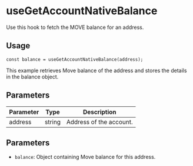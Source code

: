 # useGetAccountNativeBalance

Use this hook to fetch the MOVE balance for an address.

## Usage
``` tsx
const balance = useGetAccountNativeBalance(address);
```

This example retrieves Move balance of the address and stores the details in the balance object.

## Parameters
| Parameter | Type   | Description             |
| --------- | ------ | ----------------------- |
| address   | string | Address of the account. |

## Parameters
* `balance`: Object containing Move balance for this address.

